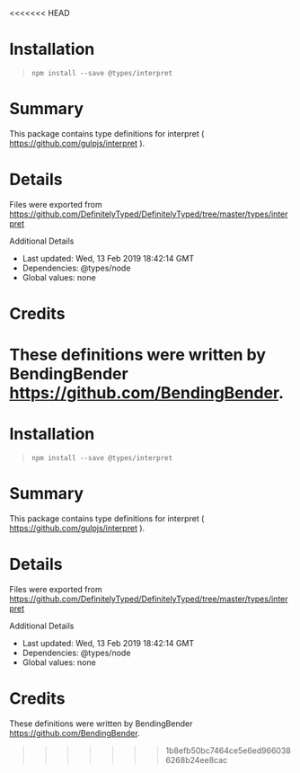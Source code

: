 <<<<<<< HEAD
# Installation
> `npm install --save @types/interpret`

# Summary
This package contains type definitions for interpret ( https://github.com/gulpjs/interpret ).

# Details
Files were exported from https://github.com/DefinitelyTyped/DefinitelyTyped/tree/master/types/interpret

Additional Details
 * Last updated: Wed, 13 Feb 2019 18:42:14 GMT
 * Dependencies: @types/node
 * Global values: none

# Credits
These definitions were written by BendingBender <https://github.com/BendingBender>.
=======
# Installation
> `npm install --save @types/interpret`

# Summary
This package contains type definitions for interpret ( https://github.com/gulpjs/interpret ).

# Details
Files were exported from https://github.com/DefinitelyTyped/DefinitelyTyped/tree/master/types/interpret

Additional Details
 * Last updated: Wed, 13 Feb 2019 18:42:14 GMT
 * Dependencies: @types/node
 * Global values: none

# Credits
These definitions were written by BendingBender <https://github.com/BendingBender>.
>>>>>>> 1b8efb50bc7464ce5e6ed9660386268b24ee8cac
